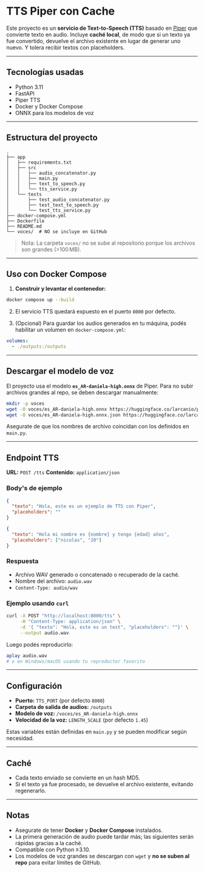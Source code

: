 # TTS Piper con Cache

Este proyecto es un **servicio de Text-to-Speech (TTS)** basado en [Piper](https://github.com/rhasspy/piper) que convierte texto en audio.
Incluye **caché local**, de modo que si un texto ya fue convertido, devuelve el archivo existente en lugar de generar uno nuevo. Y tolera recibir textos con placeholders.

---

## Tecnologías usadas

* Python 3.11
* FastAPI
* Piper TTS
* Docker y Docker Compose
* ONNX para los modelos de voz

---

## Estructura del proyecto

```
.
├── app
│   ├── requirements.txt
│   ├── src
│   │   ├── audio_concatenator.py
│   │   ├── main.py
│   │   ├── text_to_speech.py
│   │   └── tts_service.py
│   └── tests
│       ├── test_audio_concatenator.py
│       ├── test_text_to_speech.py
│       └── test_tts_service.py
├── docker-compose.yml
├── Dockerfile
├── README.md
└── voces/  # NO se incluye en GitHub
```

> Nota: La carpeta `voces/` no se sube al repositorio porque los archivos son grandes (>100 MB).

---

## Uso con Docker Compose

1. **Construir y levantar el contenedor:**

```bash
docker compose up --build
```

2. El servicio TTS quedará expuesto en el puerto `8000` por defecto.

3. (Opcional) Para guardar los audios generados en tu máquina, podés habilitar un volumen en `docker-compose.yml`:

```yaml
volumes:
  - ./outputs:/outputs
```

---

## Descargar el modelo de voz

El proyecto usa el modelo **`es_AR-daniela-high.onnx`** de Piper. Para no subir archivos grandes al repo, se deben descargar manualmente:

```bash
mkdir -p voces
wget -O voces/es_AR-daniela-high.onnx https://huggingface.co/larcanio/piper-voices/resolve/main/es_AR-daniela-high.onnx
wget -O voces/es_AR-daniela-high.onnx.json https://huggingface.co/larcanio/piper-voices/resolve/main/es_AR-daniela-high.json
```

Asegurate de que los nombres de archivo coincidan con los definidos en `main.py`.

---

## Endpoint TTS

**URL:** `POST /tts`
**Contenido:** `application/json`

### Body's de ejemplo

```json
{
  "texto": "Hola, este es un ejemplo de TTS con Piper",
  "placeholders": ""
}
```
```json
{
  "texto": "Hola mi nombre es {nombre} y tengo {edad} años",
  "placeholders": ["nicolas", "20"]
}
```

### Respuesta

* Archivo WAV generado o concatenado o recuperado de la caché.
* Nombre del archivo: `audio.wav`
* `Content-Type: audio/wav`

### Ejemplo usando `curl`

```bash
curl -X POST "http://localhost:8000/tts" \
     -H "Content-Type: application/json" \
     -d '{ "texto": "Hola, este es un test", "placeholders": ""}' \
     --output audio.wav
```

Luego podés reproducirlo:

```bash
aplay audio.wav
# o en Windows/macOS usando tu reproductor favorito
```

---

## Configuración

* **Puerto:** `TTS_PORT` (por defecto `8000`)
* **Carpeta de salida de audios:** `/outputs`
* **Modelo de voz:** `/voces/es_AR-daniela-high.onnx`
* **Velocidad de la voz:** `LENGTH_SCALE` (por defecto `1.45`)

Estas variables están definidas en `main.py` y se pueden modificar según necesidad.

---

## Caché

* Cada texto enviado se convierte en un hash MD5.
* Si el texto ya fue procesado, se devuelve el archivo existente, evitando regenerarlo.

---

## Notas

* Asegurate de tener **Docker** y **Docker Compose** instalados.
* La primera generación de audio puede tardar más; las siguientes serán rápidas gracias a la caché.
* Compatible con Python ≥3.10.
* Los modelos de voz grandes se descargan con `wget` y **no se suben al repo** para evitar límites de GitHub.
